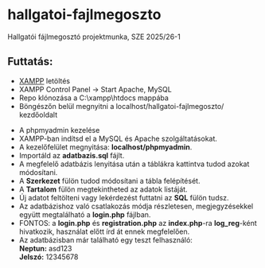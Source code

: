 # hallgatoi-fajlmegoszto
Hallgatói fájlmegosztó projektmunka, SZE 2025/26-1
## Futtatás:
<ul>
    <li><a href="https://www.apachefriends.org/">XAMPP</a> letöltés</li>
    <li>XAMPP Control Panel -> Start Apache, MySQL</li>
    <li>Repo klónozása a C:\xampp\htdocs mappába</li>
    <li>Böngészőn belül megnyitni a localhost/hallgatoi-fajlmegoszto/ kezdőoldalt</li>
</ul>
<ul>
    <li>A phpmyadmin kezelése</li>
    <li>XAMPP-ban indítsd el a MySQL és Apache szolgáltatásokat.</li>
    <li>A kezelőfelület megnyitása: <b>localhost/phpmyadmin</b>.</li>
    <li>Importáld az <b>adatbazis.sql</b> fájlt.</li>
    <li>A megfelelő adatbázis lenyitása után a táblákra kattintva tudod azokat módosítani.</li>
    <li>A <b>Szerkezet</b> fülön tudod módosítani a tábla felépítését.</li>
    <li>A <b>Tartalom</b> fülön megtekintheted az adatok listáját.</li>
    <li>Új adatot feltölteni vagy lekérdezést futtatni az <b>SQL</b> fülön tudsz.</li>
    <li>Az adatbázishoz való csatlakozás módja részletesen, megjegyzésekkel együtt megtalálható a <b>login.php</b> fájlban.</li>
    <li>FONTOS: a <b>login.php</b> és <b>registration.php</b> az <b>index.php</b>-ra <b>log_reg</b>-ként hivatkozik, használat előtt írd át ennek megfelelően.</li>
    <li>Az adatbázisban már található egy teszt felhasználó:<br>
        <b>Neptun:</b> asd123<br>
        <b>Jelszó:</b> 12345678
    </li>
</ul>
